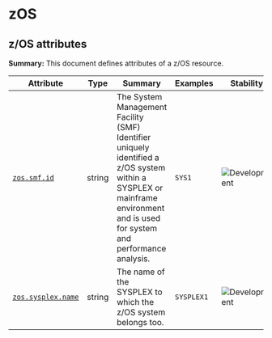 <!-- NOTE: THIS FILE IS AUTOGENERATED. DO NOT EDIT BY HAND. -->
<!-- see templates/registry/markdown/attribute_namespace.md.j2 -->

# zOS

## z/OS attributes

**Summary:** This document defines attributes of a z/OS resource.

| Attribute | Type | Summary | Examples | Stability |
|---|---|---|---|---|
| <a id="zos-smf-id" href="#zos-smf-id">`zos.smf.id`</a> | string | The System Management Facility (SMF) Identifier uniquely identified a z/OS system within a SYSPLEX or mainframe environment and is used for system and performance analysis. | `SYS1` | ![Development](https://img.shields.io/badge/-development-blue) |
| <a id="zos-sysplex-name" href="#zos-sysplex-name">`zos.sysplex.name`</a> | string | The name of the SYSPLEX to which the z/OS system belongs too. | `SYSPLEX1` | ![Development](https://img.shields.io/badge/-development-blue) |
